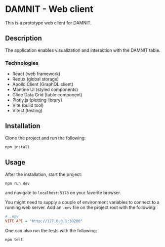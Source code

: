 # DAMNIT - Web client

This is a prototype web client for DAMNIT.

## Description

The application enables visualization and interaction with the DAMNIT table.

### Technologies

- React (web framework)
- Redux (global storage)
- Apollo Client (GraphQL client)
- Mantine UI (styled components)
- Glide Data Grid (table component)
- Plotly.js (plotting library)
- Vite (build tool)
- Vitest (testing)

## Installation

Clone the project and run the following:

```sh
npm install
```

## Usage

After the installation, start the project:

```sh
npm run dev
```

and navigate to `localhost:5173` on your favorite browser.

You might need to supply a couple of environment variables to connect to a
running web server. Add an `.env` file on the project root with the following:

```ini
# .env
VITE_API = "http://127.0.0.1:30200"
```

One can also run the tests with the following:

```sh
npm test
```
